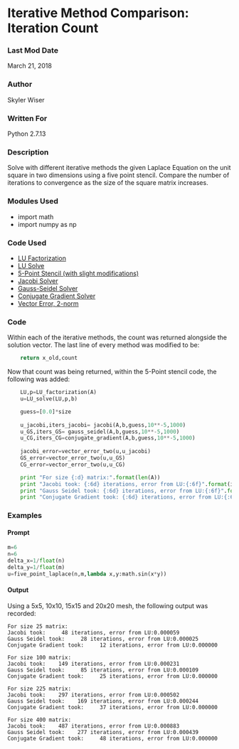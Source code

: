 # Iterative Method Comparison: Iteration Count

### Last Mod Date
March 21, 2018
### Author
Skyler Wiser
### Written For
Python 2.7.13
### Description
Solve with different iterative methods the given Laplace Equation on the unit square in two dimensions using a five point stencil. Compare the number of iterations to convergence as the size of the square matrix increases.


### Modules Used

* import math
* import numpy as np

### Code Used

* [LU Factorization](https://swiser.github.io/MATH5620/HW2/LU_factorization)
* [LU Solve](https://swiser.github.io/MATH5620/HW2/LU_solve)
* [5-Point Stencil (with slight modifications)](https://swiser.github.io/MATH5620/HW3/five_point_stencil)
* [Jacobi Solver](https://swiser.github.io/MATH5620/HW4/jacobi.md)
* [Gauss-Seidel Solver](https://swiser.github.io/MATH5620/HW4/gauss_seidel.md)
* [Conjugate Gradient Solver](https://swiser.github.io/MATH5620/HW4/conjugate_gradient.md)
* [Vector Error, 2-norm](https://swiser.github.io/MATH5620/HW2/vector_error_two)

### Code

Within each of the iterative methods, the count was returned alongside the solution vector. The last line of every method was modified to be:

```python
    return x_old,count
```

Now that count was being returned, within the 5-Point stencil code, the following was added:

```python
    LU,p=LU_factorization(A)
    u=LU_solve(LU,p,b)

    guess=[0.0]*size
    
    u_jacobi,iters_jacobi= jacobi(A,b,guess,10**-5,1000)
    u_GS,iters_GS= gauss_seidel(A,b,guess,10**-5,1000)
    u_CG,iters_CG=conjugate_gradient(A,b,guess,10**-5,1000)
    
    jacobi_error=vector_error_two(u,u_jacobi)
    GS_error=vector_error_two(u,u_GS)
    CG_error=vector_error_two(u,u_CG)

    print "For size {:d} matrix:".format(len(A))
    print "Jacobi took: {:6d} iterations, error from LU:{:6f}".format(iters_jacobi,jacobi_error)
    print "Gauss Seidel took: {:6d} iterations, error from LU:{:6f}".format(iters_GS,GS_error)
    print "Conjugate Gradient took: {:6d} iterations, error from LU:{:6f}".format(iters_CG,CG_error)

```


### Examples
#### Prompt

```python
m=6
n=6
delta_x=1/float(n)
delta_y=1/float(m)
u=five_point_laplace(n,m,lambda x,y:math.sin(x*y))
```

#### Output

Using a 5x5, 10x10, 15x15 and 20x20 mesh, the following output was recorded:


```
For size 25 matrix:
Jacobi took:     48 iterations, error from LU:0.000059
Gauss Seidel took:     28 iterations, error from LU:0.000025
Conjugate Gradient took:     12 iterations, error from LU:0.000000

For size 100 matrix:
Jacobi took:    149 iterations, error from LU:0.000231
Gauss Seidel took:     85 iterations, error from LU:0.000109
Conjugate Gradient took:     25 iterations, error from LU:0.000000

For size 225 matrix:
Jacobi took:    297 iterations, error from LU:0.000502
Gauss Seidel took:    169 iterations, error from LU:0.000244
Conjugate Gradient took:     37 iterations, error from LU:0.000000

For size 400 matrix:
Jacobi took:    487 iterations, error from LU:0.000883
Gauss Seidel took:    277 iterations, error from LU:0.000439
Conjugate Gradient took:     48 iterations, error from LU:0.000000
```



